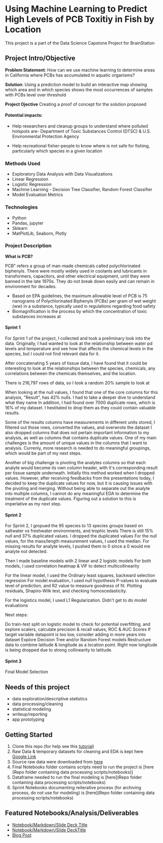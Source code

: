 # Using Machine Learning to Predict High Levels of PCB Toxitiy in Fish by Location
This project is a part of the Data Science Capstone Project for BrainStation


## Project Intro/Objective

**Problem Statement**: How can we use machine learning to determine areas in 
California where PCBs has accumulated in aquatic organisms? 


**Solution**: Using a prediction model to build an interactive map showing which area 
and in which species shows the most occurrences of samples with PCBs level over 
threshold

**Project Ojective** Creating a proof of concept for the solution proposed

#### Potential impacts:
* Help researchers and cleanup groups to understand where polluted hotspots are- Department of Toxic Substances Control (DTSC) & U.S. Environmental Protection Agency
  
* Help recreational fisher-people to know where is not safe for fishing, particularly which species in a given location


### Methods Used
* Exploratory Data Analysis with Data Visualizations
* Linear Regression
* Logistic Regression
* Machine Learning - Decision Tree Classifier, Random Forest Classifier
* Model Evaluation Metrics
  
  

### Technologies
* Python
* Pandas, jupyter
* Sklearn
* MatPlotLib, Seaborn, Plotly
   

### Project Description

**What is PCB?**

PCB" refers a group of man-made chemicals called polychlorinated biphenyls. There were mostly widely used in coolants and lubricants in transformers, capacitors, and other electrical equipment, until they were banned in the late 1970s. They do not break down easily and can remain in environment for decades.


- Based on EPA guidelines, the maximum 
allowable level of PCB is 75 nanograms of 
Polychlorinated Biphenyls (PCBs) per gram of 
wet weight (ww) in a substance, typically used 
in regulations regarding food safety
- Biomagnification is the process by which the 
concentration of toxic substances increases at 


#### Sprint 1
For Sprint 1 of the project, I collected and took a preliminary look into the data. 
Originally, I had wanted to look at the relationship between water pd levels and temperature and see how that affects the chemical levels in the species, but I could not find relevant data for it.

After concatenating 5 years of tissue data, I have found that it could be interesting to look at the relationships between the species, chemicals, any correlations between the chemicals themselves, and the location.

There is 216,797 rows of data, so I took a random 20% sample to look at

When looking at the null values, I found that one of the core columns for this analysis, "Result", has 42% nulls. I had to take a deeper dive to understand what they name
In addition, I had found over 7000 duplicate rows, which is 16% of my dataset. I hestitated to drop them as they could contain valuable results.

Some of the results columns have measurements in different units stored, I filtered out those rows, converted the values, and overwrote the dataset
I also dropped columns that does not pertain important information to my analysis, as well as columns that contains duplicate values.
One of my main challenges is the amount of unique values in the columns that I want to analysis. Currenly, more research is needed to do meaningful groupings, which would be part of my next steps.

Another of big challenge is pivoting the analytes columns so that each analyte would become its own column header, with it's corresponding result per tissue sample underneath. Initially this method worked when I dropped  values.
However, after receiving feedbacks from the presentations today, I decided to keep the duplicate values for now, but it is causing issues with the pivoting and merging. 
Without being able to separate out the analyte into multiple columns, I cannot do any meaningful EDA to determine the treatment of the duplicate values. Figuring out a solution to this is imperlative as my next step.

#### Sprint 2
For Sprint 2, I gropued the 95 species to 13 species groups based on saltwater vs freshwater environments, and trophic levels
There is still 15% null and 37% duplicated values. I dropped the duplicated values
For the null values, for the mass/length measurement values, I used the median. For missing results for analyte levels, I pushed them to 0 since a 0 would me analyte not detected. 

Then I made baseline models with 2 linear and 2 logistic models
For both models, I used correlation heatmap & VIF to detect multicollinearity

For the linear model, I used the Ordinary least squares, backward selection regression
For model evaluation, I used null hypothesis P-values to evaluate level of prediction, and R2 value to measure goodness of fit. Plotting residuals, Shapiro-Wilk test, and checking homoscedasticity.

For the logistics model, I used L1 Regularization. Didn't get to do model evaluations

Next steps:

Do train-test split on logistic model to check for potential overfitting, and explore scalers, calculate precision & recall values, ROC & AUC Scores
If target variable datapoint is too low, consider adding in more years into dataset
Explore Decision Tree and/or Random Forest models
Restructure data to combine latitude & longitude as a location point. Right now longitude is being dropped due to strong collinearity to latitude. 


#### Sprint 3

Final Model Selection 


## Needs of this project

- data exploration/descriptive statistics
- data processing/cleaning
- statistical modeling
- writeup/reporting
- app prototyping
  
## Getting Started

1. Clone this repo (for help see this [tutorial](https://help.github.com/articles/cloning-a-repository/))
2. Raw Data & temporary datasets for cleaning and EDA is kept here [Google Link](https://drive.google.com/drive/folders/1kPnh-0KWNwPPuPcm21qYIKYdAne6DzEr?usp=sharing)
3. Source raw data were downloaded from [here](https://data.ca.gov/dataset/surface-water-aquatic-organism-tissue-sample-results)   
4. Final Notebooks folder contains scripts need to run the project is [here (Repo folder containing data processing scripts/notebooks)]
5. Dataframe needed to run the final modeling is [here](Repo folder containing data processing scripts/notebooks)
6. Sprint Notebooks documenting reiterative process (for archiving process, do not use for modeling) is [here](Repo folder containing data processing scripts/notebooks)


## Featured Notebooks/Analysis/Deliverables
* [Notebook/Markdown/Slide Deck Title](link)
* [Notebook/Markdown/Slide DeckTitle](link)
* [Blog Post](link)








